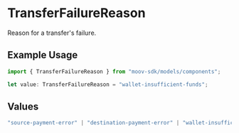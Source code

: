 # TransferFailureReason

Reason for a transfer's failure.

## Example Usage

```typescript
import { TransferFailureReason } from "moov-sdk/models/components";

let value: TransferFailureReason = "wallet-insufficient-funds";
```

## Values

```typescript
"source-payment-error" | "destination-payment-error" | "wallet-insufficient-funds" | "rejected-high-risk" | "processing-error"
```